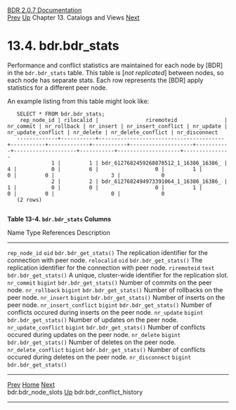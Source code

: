   [BDR 2.0.7 Documentation](README.md)                                                                                                                 
  [Prev](catalog-bdr-node-slots.md "bdr.bdr_node_slots")   [Up](catalogs-views.md)    Chapter 13. Catalogs and Views    [Next](catalog-bdr-conflict-history.md "bdr.bdr_conflict_history")  


# 13.4. bdr.bdr_stats

Performance and conflict statistics are maintained for each node by
[BDR] in the `bdr.bdr_stats` table. This table
is [*not replicated*] between nodes, so each node has
separate stats. Each row represents the [BDR] apply
statistics for a different peer node.

An example listing from this table might look like:

``` PROGRAMLISTING
   SELECT * FROM bdr.bdr_stats;
    rep_node_id | rilocalid |               riremoteid               | nr_commit | nr_rollback | nr_insert | nr_insert_conflict | nr_update | nr_update_conflict | nr_delete | nr_delete_conflict | nr_disconnect
   -------------+-----------+----------------------------------------+-----------+-------------+-----------+--------------------+-----------+--------------------+-----------+--------------------+---------------
              1 |         1 | bdr_6127682459268878512_1_16386_16386_ |         4 |           0 |         6 |                  0 |         1 |                  0 |         0 |                  3 |             0
              2 |         2 | bdr_6127682494973391064_1_16386_16386_ |         1 |           0 |         0 |                  0 |         1 |                  0 |         0 |                  0 |             0
   (2 rows)
   
```


**Table 13-4. `bdr.bdr_stats` Columns**

  Name                                 Type              References                              Description
  ------------------------------------ ----------------- --------------------------------------- ---------------------------------------------------------------
  `rep_node_id`          `oid`      `bdr.bdr_get_stats()`   The replication identifier for the connection with peer node.
  `relocalid`            `oid`      `bdr.bdr_get_stats()`   The replication identifier for the connection with peer node.
  `riremoteid`           `text`     `bdr.bdr_get_stats()`   A unique, cluster-wide identifier for the replication slot.
  `nr_commit`            `bigint`   `bdr.bdr_get_stats()`   Number of commits on the peer node.
  `nr_rollback`          `bigint`   `bdr.bdr_get_stats()`   Number of rollbacks on the peer node.
  `nr_insert`            `bigint`   `bdr.bdr_get_stats()`   Number of inserts on the peer node.
  `nr_insert_conflict`   `bigint`   `bdr.bdr_get_stats()`   Number of conflicts occured during inserts on the peer node.
  `nr_update`            `bigint`   `bdr.bdr_get_stats()`   Number of updates on the peer node.
  `nr_update_conflict`   `bigint`   `bdr.bdr_get_stats()`   Number of conflicts occured during updates on the peer node.
  `nr_delete`            `bigint`   `bdr.bdr_get_stats()`   Number of deletes on the peer node.
  `nr_delete_conflict`   `bigint`   `bdr.bdr_get_stats()`   Number of conflicts occured during deletes on the peer node.
  `nr_disconnect`        `bigint`   `bdr.bdr_get_stats()`    



  ---------------------------------------------------- ------------------------------------------ ----------------------------------------------------------
  [Prev](catalog-bdr-node-slots.md)       [Home](README.md)        [Next](catalog-bdr-conflict-history.md)  
  bdr.bdr_node_slots                                    [Up](catalogs-views.md)                                    bdr.bdr_conflict_history
  ---------------------------------------------------- ------------------------------------------ ----------------------------------------------------------

